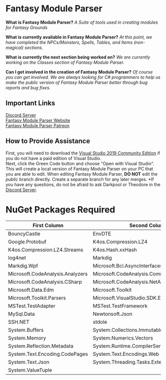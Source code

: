 # Fantasy Module Parser
**What is Fantasy Module Parser?** *A Suite of tools used in creating modules for Fantasy Grounds*

**What is currently available in Fantasy Module Parser?** *At this point, we have completed the NPCs/Monsters, Spells, Tables, and Items (non-magical) sections.*

**What is currently the next section being worked on?** *We are currently working on the Classes section of Fantasy Module Parser.*

**Can I get involved in the creation of Fantasy Module Parser?** *Of course you can get involved. We are always looking for C# programmers to help us make the public version of Fantasy Module Parser better through bug reports and bug fixes.*

## Important Links
[Discord Server](https://discord.gg/78SdFgg)  
[Fantasy Module Parser Website](https://fantasymoduleparser.tech)  
[Fantasy Module Parser Patreon](https://www.patreon.com/fantasymoduleparser)

## How to Provide Assistance
First, you will need to download the [Visual Studio 2019 Community Edition](https://visualstudio.microsoft.com/vs/community/) if you do not have a paid edition of Visual Studio.  
Next, click the Green Code button and choose "Open with Visual Studio". This will create a local version of Fantasy Module Parser on your PC that you are able to edit.
When editing Fantasy Module Parser, **DO NOT** edit the *public* branch directly. Create a separate branch for any later merges. *If you have any questions, do not be afraid to ask Darkpool or Theodore in the [Discord Server](https://discord.gg/78SdFgg).

# NuGet Packages Required
First Column | Second Column
------------ | -------------
BouncyCastle | EnvDTE
Google.Protobuf | K4os.Compression.LZ4
K4os.Compression.LZ4.Streams | K4os.Hash.xxHash
log4net | Markdig  
Markdig.Wpf | Microsoft.Bcl.AsyncInterfaces  
Microsoft.CodeAnalysis.Analyzers | Microsoft.CodeAnalysis.Common  
Microsoft.CodeAnalysis.CSharp | Microsoft.CodeAnalysis.NetAnalyzers  
Microsoft.Data.Edm | Microsoft.Toolkit  
Microsoft.Toolkit.Parsers | Microsoft.VisualStudio.SDK.EmbedInteropTypes  
MSTest.TestAdapter | MSTest.TestFramework  
MySql.Data | Newtonsoft.Json
SSH.NET | stdole
System.Buffers | System.Collections.Immutable
System.Memory | System.Numerics.Vectors
System.Reflection.Metadata | System.Runtime.CompilerServices.Unsafe
System.Text.Encoding.CodePages | System.Text.Encodings.Web
System.Text.Json | System.Threading.Tasks.Extensions
System.ValueTuple |
